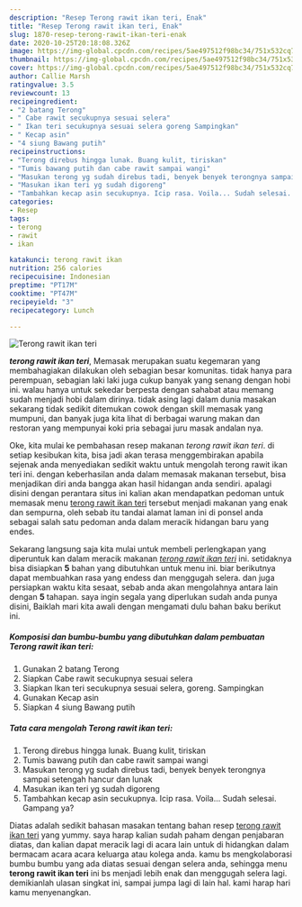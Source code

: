 ```yaml
---
description: "Resep Terong rawit ikan teri, Enak"
title: "Resep Terong rawit ikan teri, Enak"
slug: 1870-resep-terong-rawit-ikan-teri-enak
date: 2020-10-25T20:18:08.326Z
image: https://img-global.cpcdn.com/recipes/5ae497512f98bc34/751x532cq70/terong-rawit-ikan-teri-foto-resep-utama.jpg
thumbnail: https://img-global.cpcdn.com/recipes/5ae497512f98bc34/751x532cq70/terong-rawit-ikan-teri-foto-resep-utama.jpg
cover: https://img-global.cpcdn.com/recipes/5ae497512f98bc34/751x532cq70/terong-rawit-ikan-teri-foto-resep-utama.jpg
author: Callie Marsh
ratingvalue: 3.5
reviewcount: 13
recipeingredient:
- "2 batang Terong"
- " Cabe rawit secukupnya sesuai selera"
- " Ikan teri secukupnya sesuai selera goreng Sampingkan"
- " Kecap asin"
- "4 siung Bawang putih"
recipeinstructions:
- "Terong direbus hingga lunak. Buang kulit, tiriskan"
- "Tumis bawang putih dan cabe rawit sampai wangi"
- "Masukan terong yg sudah direbus tadi, benyek benyek terongnya sampai setengah hancur dan lunak"
- "Masukan ikan teri yg sudah digoreng"
- "Tambahkan kecap asin secukupnya. Icip rasa. Voila... Sudah selesai. Gampang ya?"
categories:
- Resep
tags:
- terong
- rawit
- ikan

katakunci: terong rawit ikan 
nutrition: 256 calories
recipecuisine: Indonesian
preptime: "PT17M"
cooktime: "PT47M"
recipeyield: "3"
recipecategory: Lunch

---
```



![Terong rawit ikan teri](https://img-global.cpcdn.com/recipes/5ae497512f98bc34/751x532cq70/terong-rawit-ikan-teri-foto-resep-utama.jpg)

<b><i>terong rawit ikan teri</i></b>, Memasak merupakan suatu kegemaran yang membahagiakan dilakukan oleh sebagian besar komunitas. tidak hanya para perempuan, sebagian laki laki juga cukup banyak yang senang dengan hobi ini. walau hanya untuk sekedar berpesta dengan sahabat atau memang sudah menjadi hobi dalam dirinya. tidak asing lagi dalam dunia masakan sekarang tidak sedikit ditemukan cowok dengan skill memasak yang mumpuni, dan banyak juga kita lihat di berbagai warung makan dan restoran yang mempunyai koki pria sebagai juru masak andalan nya.



Oke, kita mulai ke pembahasan resep makanan <i>terong rawit ikan teri</i>. di setiap kesibukan kita, bisa jadi akan terasa menggembirakan apabila sejenak anda menyediakan sedikit waktu untuk mengolah terong rawit ikan teri ini. dengan keberhasilan anda dalam memasak makanan tersebut, bisa menjadikan diri anda bangga akan hasil hidangan anda sendiri. apalagi disini dengan perantara situs ini kalian akan mendapatkan pedoman untuk memasak menu <u>terong rawit ikan teri</u> tersebut menjadi makanan yang enak dan sempurna, oleh sebab itu tandai alamat laman ini di ponsel anda sebagai salah satu pedoman anda dalam meracik hidangan baru yang endes.


Sekarang langsung saja kita mulai untuk membeli perlengkapan yang diperuntuk kan dalam meracik makanan <u><i>terong rawit ikan teri</i></u> ini. setidaknya bisa disiapkan <b>5</b> bahan yang dibutuhkan untuk menu ini. biar berikutnya dapat membuahkan rasa yang endess dan menggugah selera. dan juga persiapkan waktu kita sesaat, sebab anda akan mengolahnya antara lain dengan <b>5</b> tahapan. saya ingin segala yang diperlukan sudah anda punya disini, Baiklah mari kita awali dengan mengamati dulu bahan baku berikut ini.

<!--inarticleads1-->

##### Komposisi dan bumbu-bumbu yang dibutuhkan dalam pembuatan Terong rawit ikan teri:

1. Gunakan 2 batang Terong
1. Siapkan  Cabe rawit secukupnya sesuai selera
1. Siapkan  Ikan teri secukupnya sesuai selera, goreng. Sampingkan
1. Gunakan  Kecap asin
1. Siapkan 4 siung Bawang putih




<!--inarticleads2-->

##### Tata cara mengolah Terong rawit ikan teri:

1. Terong direbus hingga lunak. Buang kulit, tiriskan
1. Tumis bawang putih dan cabe rawit sampai wangi
1. Masukan terong yg sudah direbus tadi, benyek benyek terongnya sampai setengah hancur dan lunak
1. Masukan ikan teri yg sudah digoreng
1. Tambahkan kecap asin secukupnya. Icip rasa. Voila... Sudah selesai. Gampang ya?




Diatas adalah sedikit bahasan masakan tentang bahan resep <u>terong rawit ikan teri</u> yang yummy. saya harap kalian sudah paham dengan penjabaran diatas, dan kalian dapat meracik lagi di acara lain untuk di hidangkan dalam bermacam acara acara keluarga atau kolega anda. kamu bs mengkolaborasi bumbu bumbu yang ada diatas sesuai dengan selera anda, sehingga menu <b>terong rawit ikan teri</b> ini bs menjadi lebih enak dan menggugah selera lagi. demikianlah ulasan singkat ini, sampai jumpa lagi di lain hal. kami harap hari kamu menyenangkan.
